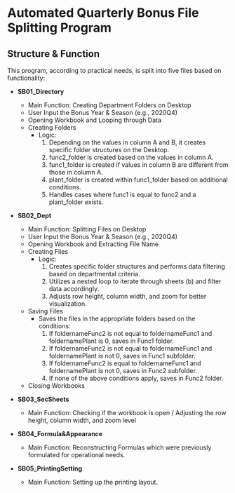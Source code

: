 # Automated Quarterly Bonus File Splitting Program

## Structure & Function
This program, according to practical needs, is split into five files based on functionality:
- **SB01_Directory**
  - Main Function: Creating Department Folders on Desktop  
  - User Input the Bonus Year & Season (e.g., 2020Q4)
  - Opening Workbook and Looping through Data
  - Creating Folders
    - Logic: 
      1. Depending on the values in column A and B, it creates specific folder structures on the Desktop.
      2. func2_folder is created based on the values in column A.
      3. func1_folder is created if values in column B are different from those in column A.
      4. plant_folder is created within func1_folder based on additional conditions.
      5. Handles cases where func1 is equal to func2 and a plant_folder exists.  

- **SB02_Dept**  
  - Main Function: Splitting Files on Desktop
  - User Input the Bonus Year & Season (e.g., 2020Q4)
  - Opening Workbook and Extracting File Name
  - Creating Files
    - Logic:
      1. Creates specific folder structures and performs data filtering based on departmental criteria.
      2. Utilizes a nested loop to iterate through sheets (b) and filter data accordingly.
      3. Adjusts row height, column width, and zoom for better visualization.  
  - Saving Files  
    - Saves the files in the appropriate folders based on the conditions:
      1. If foldernameFunc2 is not equal to foldernameFunc1 and foldernamePlant is 0, saves in Func1 folder.
      2. If foldernameFunc2 is not equal to foldernameFunc1 and foldernamePlant is not 0, saves in Func1 subfolder.
      3. If foldernameFunc2 is equal to foldernameFunc1 and foldernamePlant is not 0, saves in Func2 subfolder.
      4. If none of the above conditions apply, saves in Func2 folder.
  - Closing Workbooks

- **SB03_SecSheets**  
  - Main Function: Checking if the workbook is open / Adjusting the row height, column width, and zoom level  

- **SB04_Formula&Appearance**  
  - Main Function: Reconstructing Formulas which were previously formulated for operational needs.
  
- **SB05_PrintingSetting**  
  - Main Function: Setting up the printing layout.


